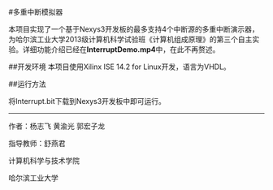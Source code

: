 #多重中断模拟器

本项目实现了一个基于Nexys3开发板的最多支持4个中断源的多重中断演示器，为哈尔滨工业大学2013级计算机科学试验班《计算机组成原理》的第三个自主实验。详细功能介绍已经在**InterruptDemo.mp4**中，在此不再赘述。

##开发环境
本项目使用Xilinx ISE 14.2 for Linux开发，语言为VHDL。

##运行方法

将Interrupt.bit下载到Nexys3开发板中即可运行。

---

作者：杨志飞 黄渝光 郭宏子龙

指导教师：舒燕君

计算机科学与技术学院

哈尔滨工业大学
